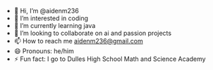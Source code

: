 - 👋 Hi, I’m @aidenm236
- 👀 I’m interested in coding
- 🌱 I’m currently learning java
- 💞️ I’m looking to collaborate on ai and passion projects
- 📫 How to reach me aidenm236@gmail.com
- 😄 Pronouns: he/him
- ⚡ Fun fact: I go to Dulles High School Math and Science Academy

<!---
aidenm236/aidenm236 is a ✨ special ✨ repository because its `README.md` (this file) appears on your GitHub profile.
You can click the Preview link to take a look at your changes.
--->
